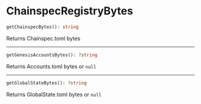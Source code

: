# ChainspecRegistryBytes

```php
getChainspecBytes(): string
```
Returns Chainspec.toml bytes

---
```php
getGenesisAccountsBytes(): ?string
```
Returns Accounts.toml bytes or `null`

---
```php
getGlobalStateBytes(): ?string
```
Returns GlobalState.toml bytes or `null`
